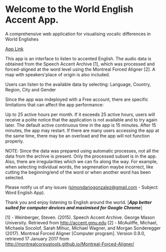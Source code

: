 # Welcome to the World English Accent App.

A comprehensive web application for visualising vocalic differences in World Englishes


[App Link](https://simon-gonzalez.shinyapps.io/worldenglishaccents/)

This app is an interface to listen to accented English. The audio data is obtained from the Speech Accent Archive [1], which was processed and forced-aligned at the word level using the Montreal Forced Aligner [2]. A map with speakers'place of origin is also included.

Users can listen to the available data by selecting: Language, Country, Region, City and Gender

Since the app was mdeployed with a Free account, there are specific limitations that can affect the app performance:

Up to 25 active hours per month. If it exceeds 25 active hours, users will receive a polite notice that the application is not available and to try again later.
The default active continuous time in the app is 15 minutes. After 15 minutes, the app may restart.
If there are many users accessing the app at the same time, there may be an overload and the app will not function properly.

NOTE: Since the data was prepared using automatic processes, not all the data from the archive is present. Only the processed subset is in the app. Also, there are irregularities which we can fix along the way. For example, when selecting individual words, the segmenation maybe incorrect, like cutting the beginning/end of the word or when another word has been selected.

Please notify us of any issues (simondariogonzalez@gmail.com - Subject: Word English App).

Thank you and enjoy listening to English around the world.
[***App better suited for computer devices and maximised for Google Chrome***]


[1] - Weinberger, Steven. (2015). Speech Accent Archive. George Mason University. Retrieved from http://accent.gmu.edu
[2] - McAuliffe, Michael, Michaela Socolof, Sarah Mihuc, Michael Wagner, and Morgan Sonderegger (2017). Montreal Forced Aligner [Computer program]. Version 0.9.0, retrieved 17 January 2017 from http://montrealcorpustools.github.io/Montreal-Forced-Aligner/



